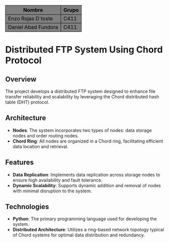 <table style="border-collapse: collapse; width: 100%;">
  <tr>
    <th style="border: 1px solid black; background-color: gray; color: black;">Nombre</th>
    <th style="border: 1px solid black; background-color: gray; color: black;">Grupo</th>
  </tr>
  <tr>
    <td style="border: 1px solid black; background-color: gray; color: black;">Enzo Rojas D´toste</td>
    <td style="border: 1px solid black; background-color: gray; color: black;">C411</td>
  </tr>
  <tr>
    <td style="border: 1px solid black; background-color: gray; color: black;">Daniel Abad Fundora</td>
    <td style="border: 1px solid black; background-color: gray; color: black;">C411</td>
  </tr>
</table>

# Distributed FTP System Using Chord Protocol

## Overview
The project develops a distributed FTP system designed to enhance file transfer reliability and scalability by leveraging the Chord distributed hash table (DHT) protocol.

## Architecture
- **Nodes**: The system incorporates two types of nodes: data storage nodes and order routing nodes.
- **Chord Ring**: All nodes are organized in a Chord ring, facilitating efficient data location and retrieval.

## Features
- **Data Replication**: Implements data replication across storage nodes to ensure high availability and fault tolerance.
- **Dynamic Scalability**: Supports dynamic addition and removal of nodes with minimal disruption to the system.

## Technologies
- **Python**: The primary programming language used for developing the system.
- **Distributed Architecture**: Utilizes a ring-based network topology typical of Chord systems for optimal data distribution and redundancy.

